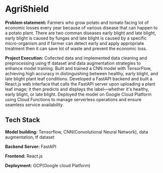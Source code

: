 
# AgriShield

**Problem statement:**
Farmers who grow potato and tomato facing lot of economic losses every year because of various disease that can happen to a potato plant. There are two comman diseases early blight and late blight, early blight is caused by fungas and late blight is caused by a specific micro-organism and if farmer can detect early and apply appropriate treatment then it can save lot of waste and prevent the economic loss.

**Project Execution:**
Collected data and implemented data cleaning and preprocessing using tf dataset and data augmentation strategies to enhance model training. Built and trained a CNN model with TensorFlow, achieving high accuracy in distinguishing between healthy, early blight, and late blight plant leaf conditions. Developed a FastAPI backend and built a React.js web interface that calls the FastAPI server upon uploading a plant leaf image; it then predicts and displays the label—whether it's healthy, early blight, or late blight. Deployed the model on Google Cloud Platform using Cloud Functions to manage serverless operations and ensure seamless service availability.


## Tech Stack

**Model building:** Tensorflow, CNN(Convolutional Neural Network), data augmentation, tf dataset

**Backend Server:** FastAPI

**Frontend:** React.js

**Deployment:** GCP(Google cloud Platform)




